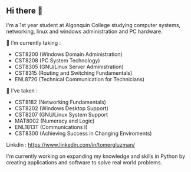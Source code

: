 ## Hi there 👋

I'm a 1st year student at Algonquin College studying computer systems, networking, linux and windows administration and PC hardware.

🔭 I’m currently taking : 
- CST8200 (Windows Domain Administration)
- CST8208 (PC System Technology)
- CST8305 (GNU/Linux Server Administration)
- CST8315 (Routing and Switching Fundamentals)
- ENL8720 (Technical Communication for Technicians)

🌱 I've taken : 
- CST8182 (Networking Fundamentals)
- CST8202 (Windows Desktop Support)
- CST8207 (GNU/Linux System Support
- MAT8002 (Numeracy and Logic)
- ENL1813T (Communications I)
- CST8300 (Achieving Success in Changing Enviroments)

Linkdin : https://www.linkedin.com/in/tomergluzman/

I'm currently working on expanding my knowledge and skills in Python by creating applications and software to solve real world problems.
